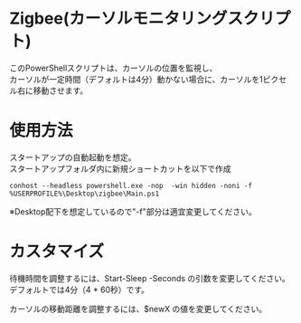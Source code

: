 # Zigbee(カーソルモニタリングスクリプト)

このPowerShellスクリプトは、カーソルの位置を監視し、  
カーソルが一定時間（デフォルトは4分）動かない場合に、カーソルを1ピクセル右に移動させます。

# 使用方法
スタートアップの自動起動を想定。  
スタートアップフォルダ内に新規ショートカットを以下で作成  
```
conhost --headless powershell.exe -nop  -win hidden -noni -f %USERPROFILE%\Desktop\zigbee\Main.ps1
```
※Desktop配下を想定しているので"-f"部分は適宜変更してください。  

# カスタマイズ
待機時間を調整するには、Start-Sleep -Seconds の引数を変更してください。  
デフォルトでは4分（4 * 60秒）です。  

カーソルの移動距離を調整するには、$newX の値を変更してください。